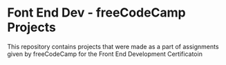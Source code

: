 # Font End Dev - freeCodeCamp Projects
This repository contains projects that were made as a part of assignments given by freeCodeCamp for the Front End Development Certificatoin
